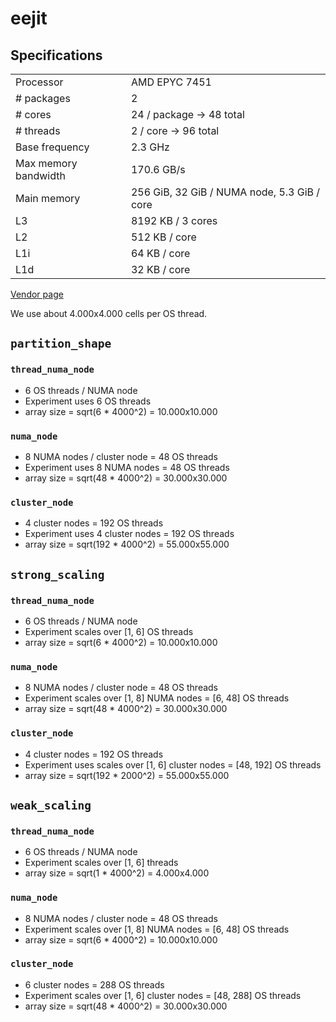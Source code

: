 # eejit

## Specifications
<table>
    <tr>
        <td>Processor</td>
        <td>AMD EPYC 7451</td>
    </tr>
    <tr>
        <td># packages</td>
        <td>2</td>
    </tr>
    <tr>
        <td># cores</td>
        <td>24 / package → 48 total</td>
    </tr>
    <tr>
        <td># threads</td>
        <td>2 / core → 96 total</td>
    </tr>
    <tr>
        <td>Base frequency</td>
        <td>2.3 GHz</td>
    </tr>
    <tr>
        <td>Max memory bandwidth</td>
        <td>170.6 GB/s</td>
    </tr>
    <tr>
        <td>Main memory</td>
        <td>256 GiB, 32 GiB / NUMA node, 5.3 GiB / core</td>
    </tr>
    <tr>
        <td>L3</td>
        <td>8192 KB / 3 cores</td>
    </tr>
    <tr>
        <td>L2</td>
        <td>512 KB / core</td>
    </tr>
    <tr>
        <td>L1i</td>
        <td>64 KB / core</td>
    </tr>
    <tr>
        <td>L1d</td>
        <td>32 KB / core</td>
    </tr>
</table>

[Vendor page](https://www.amd.com/en/products/cpu/amd-epyc-7451)

We use about 4.000x4.000 cells per OS thread.

## `partition_shape`

### `thread_numa_node`
- 6 OS threads / NUMA node
- Experiment uses 6 OS threads
- array size = sqrt(6 * 4000^2) = 10.000x10.000

### `numa_node`
- 8 NUMA nodes / cluster node = 48 OS threads
- Experiment uses 8 NUMA nodes = 48 OS threads
- array size = sqrt(48 * 4000^2) = 30.000x30.000

### `cluster_node`
- 4 cluster nodes = 192 OS threads
- Experiment uses 4 cluster nodes = 192 OS threads
- array size = sqrt(192 * 4000^2) = 55.000x55.000

## `strong_scaling`

### `thread_numa_node`
- 6 OS threads / NUMA node
- Experiment scales over \[1, 6] OS threads
- array size = sqrt(6 * 4000^2) = 10.000x10.000

### `numa_node`
- 8 NUMA nodes / cluster node = 48 OS threads
- Experiment scales over \[1, 8] NUMA nodes =  \[6, 48] OS threads
- array size = sqrt(48 * 4000^2) = 30.000x30.000

### `cluster_node`
- 4 cluster nodes = 192 OS threads
- Experiment uses scales over \[1, 6] cluster nodes = \[48, 192] OS threads
- array size = sqrt(192 * 2000^2) = 55.000x55.000

## `weak_scaling`

### `thread_numa_node`
- 6 OS threads / NUMA node
- Experiment scales over \[1, 6] threads
- array size = sqrt(1 * 4000^2) = 4.000x4.000

### `numa_node`
- 8 NUMA nodes / cluster node = 48 OS threads
- Experiment scales over \[1, 8] NUMA nodes =  \[6, 48] OS threads
- array size = sqrt(6 * 4000^2) = 10.000x10.000

### `cluster_node`
- 6 cluster nodes = 288 OS threads
- Experiment scales over \[1, 6] cluster nodes = \[48, 288] OS threads
- array size = sqrt(48 * 4000^2) = 30.000x30.000
